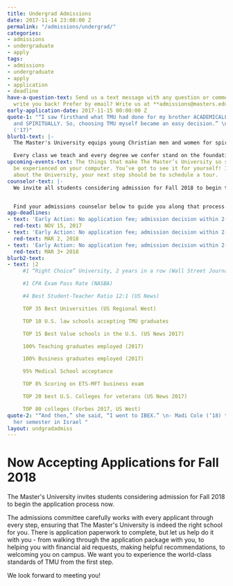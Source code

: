 ```yaml
---
title: Undergrad Admissions
date: 2017-11-14 23:08:00 Z
permalink: "/admissions/undergrad/"
categories:
- admissions
- undergraduate
- apply
tags:
- admissions
- undergraduate
- apply
- application
- deadline
have-a-question-text: Send us a text message with any question or comments, we'll
  write you back! Prefer by email? Write us at **admissions@masters.edu**
early-application-date: 2017-11-15 00:00:00 Z
quote-1: "“I saw firsthand what TMU had done for my brother ACADEMICALLY, ATHLETICALLY
  and SPIRITUALLY. So, choosing TMU myself became an easy decision.” \n- Jason Karkenny
  ('17)"
blurb1-text: |-
  The Master's University equips young Christian men and women for spiritual service and leadership - on the job, in the home, and through their ministries.

  Every class we teach and every degree we confer stand on the foundation of God's Word. Our students acquire knowledge from a Biblical perspective, filtering everything they learn through the lens of God's Word. In other words, they gain wisdom to serve and wisdom to lead.
upcoming-events-text: The things that make The Master’s University so special can’t
  be experienced on your computer. You’ve got to see it for yourself! If you’re curious
  about the University, your next step should be to schedule a tour.
counselor-text: |-
  We invite all students considering admission for Fall 2018 to begin the application process now. Don’t miss out on a life-changing TMU education–complete your application as soon as possible!


  Find your admissions counselor below to guide you along that process.
app-deadlines:
- text: 'Early Action: No application fee; admission decision within 2-3 weeks'
  red-text: NOV 15, 2017
- text: 'Early Action: No application fee; admission decision within 2-3 weeks'
  red-text: MAR 2, 2018
- text: 'Early Action: No application fee; admission decision within 2-3 weeks'
  red-text: MAR 3+ 2018
blurb2-text:
- text: |2
     #1 “Right Choice” University, 2 years in a row (Wall Street Journal)

     #1 CPA Exam Pass Rate (NASBA)

     #4 Best Student-Teacher Ratio 12:1 (US News)

     TOP 35 Best Universities (US Regional West)

     TOP 10 U.S. law schools accepting TMU graduates

     TOP 15 Best Value schools in the U.S. (US News 2017)

     100% Teaching graduates employed (2017)

     100% Business graduates employed (2017)

     95% Medical School acceptance

     TOP 8% Scoring on ETS-MFT business exam

     TOP 20 best U.S. Colleges for veterans (US News 2017)

     TOP 80 colleges (Forbes 2017, US West)
quote-2: "“And then,” she said, “I went to IBEX.” \n- Madi Cole (‘18) talks about
  her semester in Israel "
layout: undgradadmiss
---
```


# Now Accepting Applications for Fall 2018

The Master's University invites students considering admission for Fall 2018 to begin the application process now.

The admissions committee carefully works with every applicant through every step, ensuring that The Master's University is indeed the right school for you. There is application paperwork to complete, but let us help do it with you - from walking through the application package with you, to helping you with financial aid requests, making helpful recommendations, to welcoming you on campus. We want you to experience the world-class standards of TMU from the first step.

We look forward to meeting you!